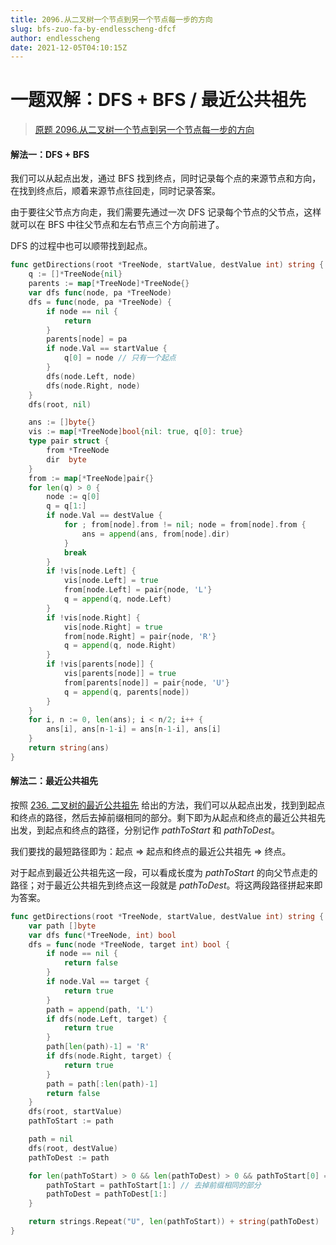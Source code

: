 ```yaml
---
title: 2096.从二叉树一个节点到另一个节点每一步的方向
slug: bfs-zuo-fa-by-endlesscheng-dfcf
author: endlesscheng
date: 2021-12-05T04:10:15Z
---
```

# 一题双解：DFS + BFS / 最近公共祖先
 
> [原题 2096.从二叉树一个节点到另一个节点每一步的方向](https://leetcode.cn/problems/step-by-step-directions-from-a-binary-tree-node-to-another)
#### 解法一：DFS + BFS

我们可以从起点出发，通过 BFS 找到终点，同时记录每个点的来源节点和方向，在找到终点后，顺着来源节点往回走，同时记录答案。

由于要往父节点方向走，我们需要先通过一次 DFS 记录每个节点的父节点，这样就可以在 BFS 中往父节点和左右节点三个方向前进了。

DFS 的过程中也可以顺带找到起点。

```go
func getDirections(root *TreeNode, startValue, destValue int) string {
	q := []*TreeNode{nil}
	parents := map[*TreeNode]*TreeNode{}
	var dfs func(node, pa *TreeNode)
	dfs = func(node, pa *TreeNode) {
		if node == nil {
			return
		}
		parents[node] = pa
		if node.Val == startValue {
			q[0] = node // 只有一个起点
		}
		dfs(node.Left, node)
		dfs(node.Right, node)
	}
	dfs(root, nil)

	ans := []byte{}
	vis := map[*TreeNode]bool{nil: true, q[0]: true}
	type pair struct {
		from *TreeNode
		dir  byte
	}
	from := map[*TreeNode]pair{}
	for len(q) > 0 {
		node := q[0]
		q = q[1:]
		if node.Val == destValue {
			for ; from[node].from != nil; node = from[node].from {
				ans = append(ans, from[node].dir)
			}
			break
		}
		if !vis[node.Left] {
			vis[node.Left] = true
			from[node.Left] = pair{node, 'L'}
			q = append(q, node.Left)
		}
		if !vis[node.Right] {
			vis[node.Right] = true
			from[node.Right] = pair{node, 'R'}
			q = append(q, node.Right)
		}
		if !vis[parents[node]] {
			vis[parents[node]] = true
			from[parents[node]] = pair{node, 'U'}
			q = append(q, parents[node])
		}
	}
	for i, n := 0, len(ans); i < n/2; i++ {
		ans[i], ans[n-1-i] = ans[n-1-i], ans[i]
	}
	return string(ans)
}
```

#### 解法二：最近公共祖先

按照 [236. 二叉树的最近公共祖先](https://leetcode-cn.com/problems/lowest-common-ancestor-of-a-binary-tree/) 给出的方法，我们可以从起点出发，找到到起点和终点的路径，然后去掉前缀相同的部分。剩下即为从起点和终点的最近公共祖先出发，到起点和终点的路径，分别记作 $\textit{pathToStart}$ 和 $\textit{pathToDest}$。

我们要找的最短路径即为：起点 => 起点和终点的最近公共祖先 => 终点。

对于起点到最近公共祖先这一段，可以看成长度为 $\textit{pathToStart}$ 的向父节点走的路径；对于最近公共祖先到终点这一段就是 $\textit{pathToDest}$。将这两段路径拼起来即为答案。

```go
func getDirections(root *TreeNode, startValue, destValue int) string {
	var path []byte
	var dfs func(*TreeNode, int) bool
	dfs = func(node *TreeNode, target int) bool {
		if node == nil {
			return false
		}
		if node.Val == target {
			return true
		}
		path = append(path, 'L')
		if dfs(node.Left, target) {
			return true
		}
		path[len(path)-1] = 'R'
		if dfs(node.Right, target) {
			return true
		}
		path = path[:len(path)-1]
		return false
	}
	dfs(root, startValue)
	pathToStart := path

	path = nil
	dfs(root, destValue)
	pathToDest := path

	for len(pathToStart) > 0 && len(pathToDest) > 0 && pathToStart[0] == pathToDest[0] {
		pathToStart = pathToStart[1:] // 去掉前缀相同的部分
		pathToDest = pathToDest[1:]
	}

	return strings.Repeat("U", len(pathToStart)) + string(pathToDest)
}
```




